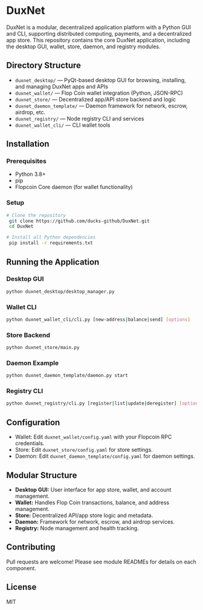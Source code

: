 # DuxNet

DuxNet is a modular, decentralized application platform with a Python GUI and CLI, supporting distributed computing, payments, and a decentralized app store. This repository contains the core DuxNet application, including the desktop GUI, wallet, store, daemon, and registry modules.

## Directory Structure

- `duxnet_desktop/` — PyQt-based desktop GUI for browsing, installing, and managing DuxNet apps and APIs
- `duxnet_wallet/` — Flop Coin wallet integration (Python, JSON-RPC)
- `duxnet_store/` — Decentralized app/API store backend and logic
- `duxnet_daemon_template/` — Daemon framework for network, escrow, airdrop, etc.
- `duxnet_registry/` — Node registry CLI and services
- `duxnet_wallet_cli/` — CLI wallet tools

## Installation

### Prerequisites
- Python 3.8+
- pip
- Flopcoin Core daemon (for wallet functionality)

### Setup
```bash
# Clone the repository
 git clone https://github.com/ducks-github/DuxNet.git
 cd DuxNet

# Install all Python dependencies
 pip install -r requirements.txt
```

## Running the Application

### Desktop GUI
```bash
python duxnet_desktop/desktop_manager.py
```

### Wallet CLI
```bash
python duxnet_wallet_cli/cli.py [new-address|balance|send] [options]
```

### Store Backend
```bash
python duxnet_store/main.py
```

### Daemon Example
```bash
python duxnet_daemon_template/daemon.py start
```

### Registry CLI
```bash
python duxnet_registry/cli.py [register|list|update|deregister] [options]
```

## Configuration
- Wallet: Edit `duxnet_wallet/config.yaml` with your Flopcoin RPC credentials.
- Store: Edit `duxnet_store/config.yaml` for store settings.
- Daemon: Edit `duxnet_daemon_template/config.yaml` for daemon settings.

## Modular Structure
- **Desktop GUI:** User interface for app store, wallet, and account management.
- **Wallet:** Handles Flop Coin transactions, balance, and address management.
- **Store:** Decentralized API/app store logic and metadata.
- **Daemon:** Framework for network, escrow, and airdrop services.
- **Registry:** Node management and health tracking.

## Contributing
Pull requests are welcome! Please see module READMEs for details on each component.

## License
MIT
